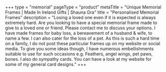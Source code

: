 +++
type = "memorial"
pageType = "product"
metaTitle = "Unique Memorial Frames | Made In Ireland Gifts | Shauna Gra"
title = "Personalised Memorial Frames"
description = "Losing a loved one even if it is expected is always extremely hard. Are you looking to have a special memorial frame made to give to a loved one or friend. Please contact me to discuss your options. I have made frames for baby loss, a bereavement of a husband & wife, to name a few. I can also cater for the loss of a pet. As this is such a hard time on a family, I do not post these particular frames up on my website or social media. To give you some ideas though, I have numerous embellishments suitable to use for such occasions e.g. Feathers, angel wings, pet paws, bones. I also do sympathy cards. You can have a look at my website for some of my general card designs."
+++

